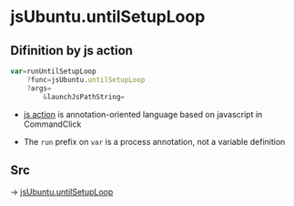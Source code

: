 # jsUbuntu.untilSetupLoop

## Difinition by js action

```js.js
var=runUntilSetupLoop
	?func=jsUbuntu.untilSetupLoop
	?args=
		&launchJsPathString=
```

- [js action](#) is annotation-oriented language based on javascript in CommandClick

- The `run` prefix on `var` is a process annotation, not a variable definition

## Src

-> [jsUbuntu.untilSetupLoop](https://github.com/puutaro/CommandClick/blob/master/app/src/main/java/com/puutaro/commandclick/fragment_lib/terminal_fragment/js_interface/JsUbuntu.kt#L277)


